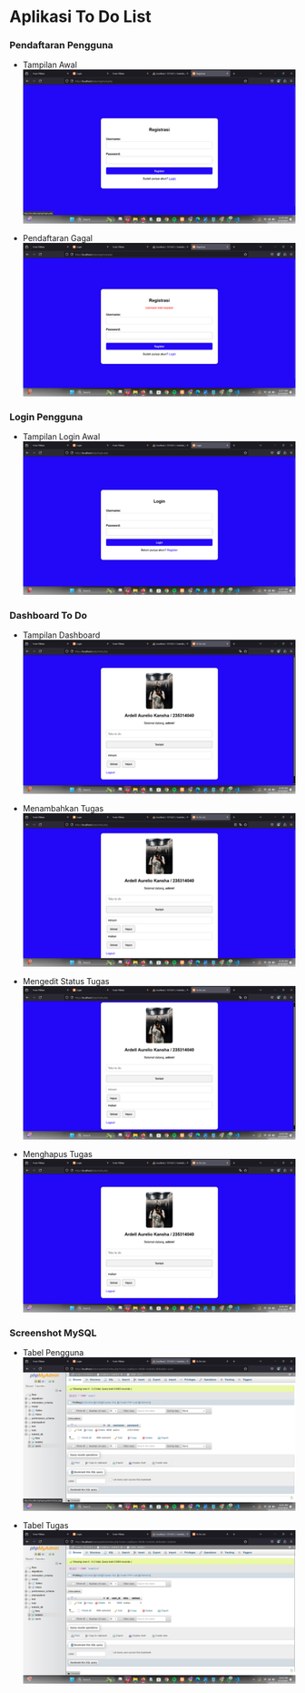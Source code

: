 # Aplikasi To Do List

### Pendaftaran Pengguna
- Tampilan Awal  
  ![Pendaftaran Awal](image/registrasi.png)

- Pendaftaran Gagal  
  ![Pendaftaran Gagal](image/registrasi_salah.png)


### Login Pengguna
- Tampilan Login Awal  
  ![Login Awal](image/login.png)

### Dashboard To Do
- Tampilan Dashboard  
  ![Dashboard](image/todo.png)

- Menambahkan Tugas  
  ![Menambah Tugas](image/todo_tambah.png)

- Mengedit Status Tugas  
  ![Mengedit Status Tugas](image/todo_selesai.png)

- Menghapus Tugas  
  ![Menghapus Tugas](image/todo_hapus.png)

### Screenshot MySQL
- Tabel Pengguna  
  ![Tabel Pengguna](image/tabel_user.png)

- Tabel Tugas  
  ![Tabel Tugas](image/tabel_todolist.png)
